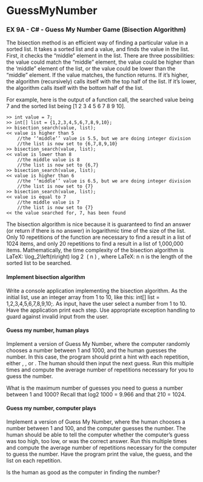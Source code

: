 # GuessMyNumber
### EX 9A - C# - Guess My Number Game (Bisection Algorithm)

The bisection method is an efficient way of finding a particular value in a sorted list. It takes a sorted list and a value, and finds the value in the list. First, it checks the “middle” element in the list. There are three possibilities: the value could match the “middle” element, the value could be higher than the ‘middle” element of the list, or the value could be lower than the “middle” element. If the value matches, the function returns. If it’s higher, the algorithm (recursively) calls itself with the top half of the list. If it’s lower, the algorithm calls itself with the bottom half of the list.

For example, here is the output of a function call, the searched value being 7 and the sorted list being [1 2 3 4 5 6 7 8 9 10].

````
>> int value = 7;
>> int[] list = {1,2,3,4,5,6,7,8,9,10};
>> bisection_search(value, list); 
<< value is higher than 5 
    //the ‘‘middle’’ value is 5.5, but we are doing integer division 
    //the list is now set to {6,7,8,9,10} 
>> bisection_search(value, list); 
<< value is lower than 8 
    //the middle value is 8 
    //the list is now set to {6,7} 
>> bisection_search(value, list); 
<< value is higher than 6 
    //the ‘‘middle’’ value is 6.5, but we are doing integer division 
    //the list is now set to {7} 
>> bisection_search(value, list); 
<< value is equal to 7 
    //the middle value is 7 
    //the list is now set to {7} 
<< the value searched for, 7, has been found 
````

The bisection algorithm is nice because it is guaranteed to find an answer (or return if there is no answer) in logarithmic time of the size of the list. Only 10 repetitions of the function are necessary to find a result in a list of 1024 items, and only 20 repetitions to find a result in a list of 1,000,000 items. Mathematically, the time complexity of the bisection algorithm is LaTeX: \log_2\left(n\right) log 2 ⁡ ( n ) , where LaTeX: n n  is the length of the sorted list to be searched.

#### Implement bisection algorithm

Write a console application implementing the bisection algorithm. As the initial list, use an integer array from 1 to 10, like this: int[] list = 1,2,3,4,5,6,7,8,9,10;. As input, have the user select a number from 1 to 10. Have the application print each step. Use appropriate exception handling to guard against invalid input from the user.

#### Guess my number, human plays

Implement a version of Guess My Number, where the computer randomly chooses a number between 1 and 1000, and the human guesses the number. In this case, the program should print a hint with each repetition, either <Your guess was too high>, <Your guess was too low>, or <You guessed the number>. The human should then input the next guess. Run this multiple times and compute the average number of repetitions necessary for you to guess the number.

What is the maximum number of guesses you need to guess a number between 1 and 1000? Recall that log2 1000 = 9.966 and that 210 = 1024.

#### Guess my number, computer plays

Implement a version of Guess My Number, where the human chooses a number between 1 and 100, and the computer guesses the number. The human should be able to tell the computer whether the computer’s guess was too high, too low, or was the correct answer. Run this multiple times and compute the average number of repetitions necessary for the computer to guess the number. Have the program print the value, the guess, and the list on each repetition.

Is the human as good as the computer in finding the number?
